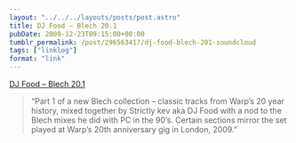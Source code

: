 ```yaml
---
layout: "../../../layouts/posts/post.astro"
title: DJ Food – Blech 20.1
pubDate: 2009-12-23T09:15:00+00:00
tumblr_permalink: /post/296563417/dj-food-blech-201-soundcloud
tags: ["linklog"]
format: "link"
---
```


[DJ Food &#8211; Blech 20.1][1]

> &ldquo;Part 1 of a new Blech collection &#8211; classic tracks from Warp&rsquo;s 20 year history, mixed together by Strictly kev aka DJ Food with a nod to the Blech mixes he did with PC in the 90&rsquo;s. Certain sections mirror the set played at Warp&rsquo;s 20th anniversary gig in London, 2009.&rdquo;

[1]: http://soundcloud.com/strictly/blech-20-1
